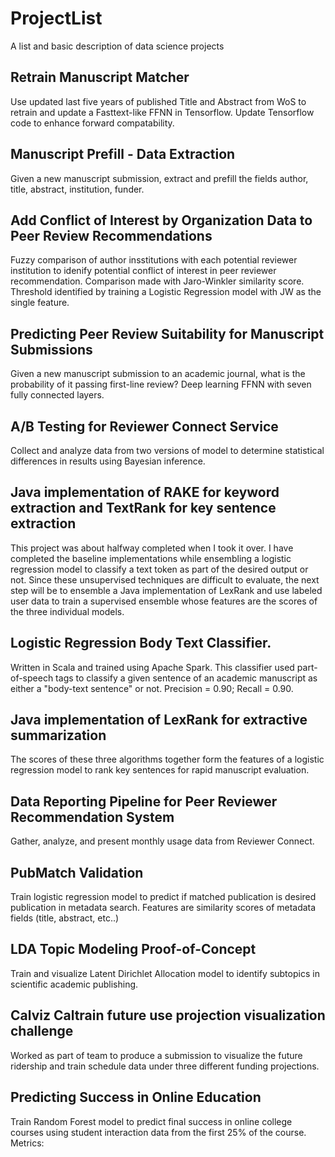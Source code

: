 # ProjectList
A list and basic description of data science projects

## Retrain Manuscript Matcher
Use updated last five years of published Title and Abstract from WoS to retrain and update a Fasttext-like FFNN in Tensorflow. Update Tensorflow code to enhance forward compatability. 

## Manuscript Prefill - Data Extraction
Given a new manuscript submission, extract and prefill the fields author, title, abstract, institution, funder.

## Add Conflict of Interest by Organization Data to Peer Review Recommendations
Fuzzy comparison of author insstitutions with each potential reviewer institution to idenify potential conflict of interest in peer reviewer recommendation. Comparison made with Jaro-Winkler similarity score. Threshold identified by training a Logistic Regression model with JW as the single feature.

## Predicting Peer Review Suitability for Manuscript Submissions
Given a new manuscript submission to an academic journal, what is the probability of it passing first-line review?
Deep learning FFNN with seven fully connected layers.

## A/B Testing for Reviewer Connect Service
Collect and analyze data from two versions of model to determine statistical differences in results using Bayesian inference.

## Java implementation of RAKE for keyword extraction and TextRank for key sentence extraction  

This project was about halfway completed when I took it over. I have completed the baseline implementations while ensembling a logistic regression model to classify a text token as part of the desired output or not. Since these unsupervised techniques are difficult to evaluate, the next step will be to ensemble a Java implementation of LexRank and use labeled user data to train a supervised ensemble whose features are the scores of the three individual models. 

## Logistic Regression Body Text Classifier.

Written in Scala and trained using Apache Spark. This classifier used part-of-speech tags to classify a given sentence of an academic manuscript as either a "body-text sentence" or not. Precision = 0.90; Recall = 0.90.

## Java implementation of LexRank for extractive summarization

The scores of these three algorithms together form the features of a logistic regression model to rank key sentences for rapid manuscript evaluation.

## Data Reporting Pipeline for Peer Reviewer Recommendation System

Gather, analyze, and present monthly usage data from Reviewer Connect.

## PubMatch Validation

Train logistic regression model to predict if matched publication is desired publication in metadata search. Features are similarity scores of metadata fields (title, abstract, etc..)

## LDA Topic Modeling Proof-of-Concept

Train and visualize Latent Dirichlet Allocation model to identify subtopics in scientific academic publishing.

## Calviz Caltrain future use projection visualization challenge

Worked as part of team to produce a submission to visualize the future ridership and train schedule data under three different funding projections.

## Predicting Success in Online Education

Train Random Forest model to predict final success in online college courses using student interaction data from the first 25% of the course. Metrics:
